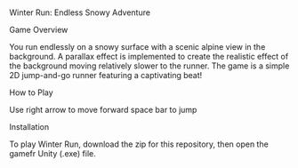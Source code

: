# 
Winter Run: Endless Snowy Adventure 

Game Overview

You run endlessly on a snowy surface with a scenic alpine view in the background. A parallax effect is implemented to create the realistic effect of the background moving relatively slower to the runner. The game is a simple 2D jump-and-go runner featuring a captivating beat!

How to Play

Use right arrow to move forward
space bar to jump

Installation

To play Winter Run, download the zip for this repository, then open the gamefr Unity (.exe) file.

